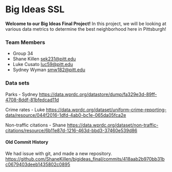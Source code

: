 # Big Ideas SSL
**Welcome to our Big Ideas Final Project!**
In this project, we will be looking at various data metrics to determine the best neighborhood here in Pittsburgh!

### Team Members
- Group 34
- Shane Killen  sek231@pitt.edu
- Luke Cusato luc59@pitt.edu
- Sydney Wyman smw182@pitt.edu

### Data sets
Parks - Sydney
https://data.wprdc.org/datastore/dump/fa329e3d-89ff-4708-8ddf-81bfedcad11d

Crime rates - Luke
https://data.wprdc.org/dataset/uniform-crime-reporting-data/resource/044f2016-1dfd-4ab0-bc1e-065da05fca2e

Non-traffic citations - Shane 
https://data.wprdc.org/dataset/non-traffic-citations/resource/6b11e87d-1216-463d-bbd3-37460e539d86


#### Old Commit History
We had issue with git, and made a new repository.
https://github.com/ShaneKillen/bigideas_final/commits/418aab2b970bb31bc0679403deeb1435802c0895
